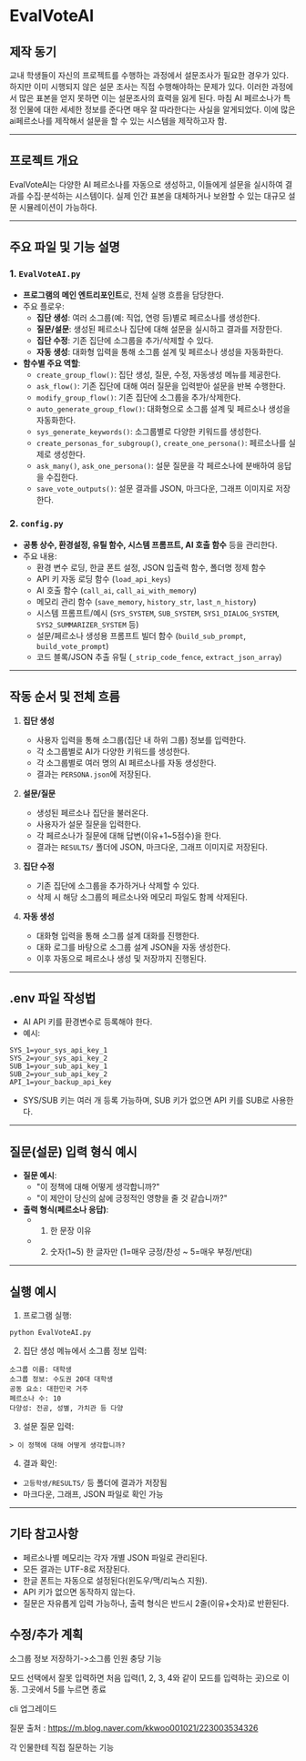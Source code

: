 # EvalVoteAI

## 제작 동기

교내 학생들이 자신의 프로젝트를 수행하는 과정에서 설문조사가 필요한 경우가 있다. 하지만 이미 시행되지 않은 설문 조사는 직접 수행해야하는 문제가 있다. 이러한 과정에서 많은 표본을 얻지 못하면 이는 설문조사의 효력을 잃게 된다. 마침 AI 페르소나가 특정 인물에 대한 세세한 정보를 준다면 매우 잘 따라한다는 사실을 알게되었다. 이에 많은 ai페르소나를 제작해서 설문을 할 수 있는 시스템을 제작하고자 함.

---

## 프로젝트 개요

EvalVoteAI는 다양한 AI 페르소나를 자동으로 생성하고, 이들에게 설문을 실시하여 결과를 수집·분석하는 시스템이다. 실제 인간 표본을 대체하거나 보완할 수 있는 대규모 설문 시뮬레이션이 가능하다.

---

## 주요 파일 및 기능 설명

### 1. `EvalVoteAI.py`
- **프로그램의 메인 엔트리포인트**로, 전체 실행 흐름을 담당한다.
- 주요 플로우:
  - **집단 생성**: 여러 소그룹(예: 직업, 연령 등)별로 페르소나를 생성한다.
  - **질문/설문**: 생성된 페르소나 집단에 대해 설문을 실시하고 결과를 저장한다.
  - **집단 수정**: 기존 집단에 소그룹을 추가/삭제할 수 있다.
  - **자동 생성**: 대화형 입력을 통해 소그룹 설계 및 페르소나 생성을 자동화한다.
- **함수별 주요 역할**:
  - `create_group_flow()`: 집단 생성, 질문, 수정, 자동생성 메뉴를 제공한다.
  - `ask_flow()`: 기존 집단에 대해 여러 질문을 입력받아 설문을 반복 수행한다.
  - `modify_group_flow()`: 기존 집단에 소그룹을 추가/삭제한다.
  - `auto_generate_group_flow()`: 대화형으로 소그룹 설계 및 페르소나 생성을 자동화한다.
  - `sys_generate_keywords()`: 소그룹별로 다양한 키워드를 생성한다.
  - `create_personas_for_subgroup()`, `create_one_persona()`: 페르소나를 실제로 생성한다.
  - `ask_many()`, `ask_one_persona()`: 설문 질문을 각 페르소나에 분배하여 응답을 수집한다.
  - `save_vote_outputs()`: 설문 결과를 JSON, 마크다운, 그래프 이미지로 저장한다.

### 2. `config.py`
- **공통 상수, 환경설정, 유틸 함수, 시스템 프롬프트, AI 호출 함수** 등을 관리한다.
- 주요 내용:
  - 환경 변수 로딩, 한글 폰트 설정, JSON 입출력 함수, 폴더명 정제 함수
  - API 키 자동 로딩 함수 (`load_api_keys`)
  - AI 호출 함수 (`call_ai`, `call_ai_with_memory`)
  - 메모리 관리 함수 (`save_memory`, `history_str`, `last_n_history`)
  - 시스템 프롬프트/예시 (`SYS_SYSTEM`, `SUB_SYSTEM`, `SYS1_DIALOG_SYSTEM`, `SYS2_SUMMARIZER_SYSTEM` 등)
  - 설문/페르소나 생성용 프롬프트 빌더 함수 (`build_sub_prompt`, `build_vote_prompt`)
  - 코드 블록/JSON 추출 유틸 (`_strip_code_fence`, `extract_json_array`)

---

## 작동 순서 및 전체 흐름

1. **집단 생성**
   - 사용자 입력을 통해 소그룹(집단 내 하위 그룹) 정보를 입력한다.
   - 각 소그룹별로 AI가 다양한 키워드를 생성한다.
   - 각 소그룹별로 여러 명의 AI 페르소나를 자동 생성한다.
   - 결과는 `PERSONA.json`에 저장된다.

2. **설문/질문**
   - 생성된 페르소나 집단을 불러온다.
   - 사용자가 설문 질문을 입력한다.
   - 각 페르소나가 질문에 대해 답변(이유+1~5점수)을 한다.
   - 결과는 `RESULTS/` 폴더에 JSON, 마크다운, 그래프 이미지로 저장된다.

3. **집단 수정**
   - 기존 집단에 소그룹을 추가하거나 삭제할 수 있다.
   - 삭제 시 해당 소그룹의 페르소나와 메모리 파일도 함께 삭제된다.

4. **자동 생성**
   - 대화형 입력을 통해 소그룹 설계 대화를 진행한다.
   - 대화 로그를 바탕으로 소그룹 설계 JSON을 자동 생성한다.
   - 이후 자동으로 페르소나 생성 및 저장까지 진행된다.

---

## .env 파일 작성법

- AI API 키를 환경변수로 등록해야 한다.
- 예시:
```
SYS_1=your_sys_api_key_1
SYS_2=your_sys_api_key_2
SUB_1=your_sub_api_key_1
SUB_2=your_sub_api_key_2
API_1=your_backup_api_key
```
- SYS/SUB 키는 여러 개 등록 가능하며, SUB 키가 없으면 API 키를 SUB로 사용한다.

---

## 질문(설문) 입력 형식 예시

- **질문 예시**:
  - "이 정책에 대해 어떻게 생각합니까?"
  - "이 제안이 당신의 삶에 긍정적인 영향을 줄 것 같습니까?"
- **출력 형식(페르소나 응답)**:
  - 1) 한 문장 이유
  - 2) 숫자(1~5) 한 글자만 (1=매우 긍정/찬성 ~ 5=매우 부정/반대)

---

## 실행 예시

1. 프로그램 실행:
```
python EvalVoteAI.py
```
2. 집단 생성 메뉴에서 소그룹 정보 입력:
```
소그룹 이름: 대학생
소그룹 정보: 수도권 20대 대학생
공동 요소: 대한민국 거주
페르소나 수: 10
다양성: 전공, 성별, 가치관 등 다양
```
3. 설문 질문 입력:
```
> 이 정책에 대해 어떻게 생각합니까?
```
4. 결과 확인:
- `고등학생/RESULTS/` 등 폴더에 결과가 저장됨
- 마크다운, 그래프, JSON 파일로 확인 가능

---

## 기타 참고사항
- 페르소나별 메모리는 각자 개별 JSON 파일로 관리된다.
- 모든 결과는 UTF-8로 저장된다.
- 한글 폰트는 자동으로 설정된다(윈도우/맥/리눅스 지원).
- API 키가 없으면 동작하지 않는다.
- 질문은 자유롭게 입력 가능하나, 출력 형식은 반드시 2줄(이유+숫자)로 반환된다.

## 수정/추가 계획

소그룹 정보 저장하기->소그룹 인원 충당 기능

모드 선택에서 잘못 입력하면 처음 입력(1, 2, 3, 4와 같이 모드를 입력하는 곳)으로 이동. 그곳에서 5를 누르면 종료

cli 업그레이드

질문 출처 : https://m.blog.naver.com/kkwoo001021/223003534326

각 인물한테 직접 질문하는 기능